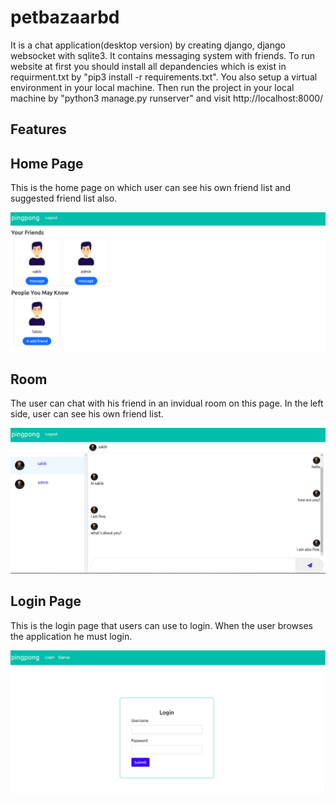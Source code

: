 
# petbazaarbd

It is a chat application(desktop version) by creating
django, django websocket with sqlite3. It contains 
messaging system with friends. To run website
at first you should install all depandencies which is exist
in requirment.txt by "pip3 install -r requirements.txt".
You also setup a virtual environment in your local machine.
Then run the project in your local machine by "python3 manage.py
runserver" and visit http://localhost:8000/




## Features





## Home Page

This is the home page on which user can see his own friend list
and suggested  friend list also.

![App Screenshot](https://github.com/AKASH-2019/Chat_Project/blob/master/chat_project_snapshots/home.png)


## Room

The user can chat with his friend in an invidual room on this page. 
In the left side, user can see his own friend list.


![App Screenshot](https://github.com/AKASH-2019/Chat_Project/blob/master/chat_project_snapshots/room.png)


## Login Page

This is the login page that users can use to login.
When the user browses the application he must login.

![App Screenshot](https://github.com/AKASH-2019/Chat_Project/blob/master/chat_project_snapshots/login.png)


